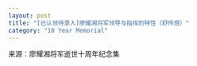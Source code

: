 ```yaml
---
layout: post
title: "[已认领待录入]廖耀湘将军领导与指挥的特性（舒传煜）"
category: "10 Year Memorial"
---
```

来源：廖耀湘将军逝世十周年纪念集